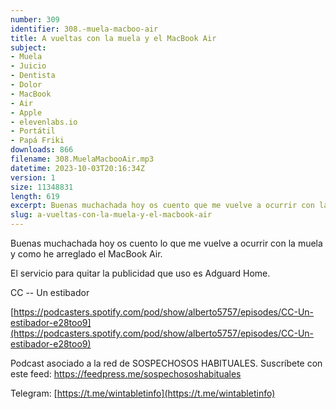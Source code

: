 ```yaml
---
number: 309
identifier: 308.-muela-macboo-air
title: A vueltas con la muela y el MacBook Air
subject:
- Muela
- Juicio
- Dentista
- Dolor
- MacBook
- Air
- Apple
- elevenlabs.io
- Portátil
- Papá Friki
downloads: 866
filename: 308.MuelaMacbooAir.mp3
datetime: 2023-10-03T20:16:34Z
version: 1
size: 11348831
length: 619
excerpt: Buenas muchachada hoy os cuento que me vuelve a ocurrir con la muela y como he arreglado el MacBook Air.
slug: a-vueltas-con-la-muela-y-el-macbook-air
---
```

Buenas muchachada hoy os cuento lo que me vuelve a ocurrir con la muela y como he arreglado el MacBook Air.

El servicio para quitar la publicidad que uso es Adguard Home.

CC -- Un estibador

[https://podcasters.spotify.com/pod/show/alberto5757/episodes/CC-Un-estibador-e28too9](https://podcasters.spotify.com/pod/show/alberto5757/episodes/CC-Un-estibador-e28too9)

Podcast asociado a la red de SOSPECHOSOS HABITUALES. Suscríbete con este feed: https://feedpress.me/sospechososhabituales

Telegram: [https://t.me/wintabletinfo](https://t.me/wintabletinfo)